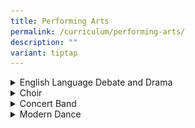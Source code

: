 ```yaml
---
title: Performing Arts
permalink: /curriculum/performing-arts/
description: ""
variant: tiptap
---
```

<div data-type="detailGroup" class="isomer-accordion isomer-accordion-white">
<details class="isomer-details">
<summary>English Language Debate and Drama</summary>
<div data-type="detailsContent" class="isomer-details-content">
<p></p>
<div class="isomer-image-wrapper">
<img style="width: 100%" height="auto" width="100%" alt="" src="/images/CCAs/ELDD/ELDD1.jpg">
</div>
<h4><strong>CCA Schedule</strong></h4>
<table style="minWidth: 75px">
<colgroup>
<col>
<col>
<col>
</colgroup>
<tbody>
<tr>
<td rowspan="1" colspan="1">
<p><strong>Training Day</strong>
</p>
</td>
<td rowspan="1" colspan="1">
<p><strong>Training Time</strong>
</p>
</td>
<td rowspan="1" colspan="1">
<p><strong>Training Venue (s)</strong>
</p>
</td>
</tr>
<tr>
<td rowspan="1" colspan="1">
<p>Mondays and Wednesdays</p>
</td>
<td rowspan="1" colspan="1">
<p>3:30 – 6pm</p>
</td>
<td rowspan="1" colspan="1">
<p>AVA Room 1 and 2</p>
</td>
</tr>
</tbody>
</table>
<h4>&nbsp;<strong>Organisation Chart</strong></h4>
<table style="minWidth: 25px">
<colgroup>
<col>
</colgroup>
<tbody>
<tr>
<td rowspan="1" colspan="1">
<p><strong>Teachers-In-Charge</strong>
</p>
</td>
</tr>
<tr>
<td rowspan="1" colspan="1">
<p>Ms Sandramarthy (Teacher IC)</p>
<p>Ms Sharon Tan</p>
<p>Ms Zamiara</p>
</td>
</tr>
</tbody>
</table>
<table style="minWidth: 25px">
<colgroup>
<col>
</colgroup>
<tbody>
<tr>
<td rowspan="1" colspan="1">
<p><strong>Coaches / Instructors</strong>
</p>
</td>
</tr>
<tr>
<td rowspan="1" colspan="1">
<p>Debate – Mr Ho Wey Kean</p>
<p>Drama – Mr Wong Kwang Han</p>
</td>
</tr>
</tbody>
</table>
<table style="minWidth: 50px">
<colgroup>
<col>
<col>
</colgroup>
<tbody>
<tr>
<td rowspan="1" colspan="2">
<p><strong>CCA Leaders</strong>
</p>
</td>
</tr>
<tr>
<td rowspan="1" colspan="1">
<p>President</p>
</td>
<td rowspan="1" colspan="1">
<p>Trisha Aliyah Ang Naidu</p>
</td>
</tr>
<tr>
<td rowspan="1" colspan="1">
<p>Vice-President (Drama)</p>
</td>
<td rowspan="1" colspan="1">
<p>Nur Irfan Nordin</p>
</td>
</tr>
<tr>
<td rowspan="1" colspan="1">
<p>Vice- President (Debate)</p>
</td>
<td rowspan="1" colspan="1">
<p>Crisostomo Yvonne Erich Bagiao</p>
</td>
</tr>
<tr>
<td rowspan="1" colspan="1">
<p>Well-Being IC</p>
</td>
<td rowspan="1" colspan="1">
<p>Wong Jing Yi Andraia</p>
</td>
</tr>
<tr>
<td rowspan="1" colspan="1">
<p>Publicity and Outreach</p>
</td>
<td rowspan="1" colspan="1">
<p>Janell Lee Gei Wen</p>
</td>
</tr>
<tr>
<td rowspan="1" colspan="1">
<p>Logistics and Safety</p>
</td>
<td rowspan="1" colspan="1">
<p>Yao Jiahuizi</p>
</td>
</tr>
</tbody>
</table>
<h4>&nbsp;<strong>Achievements</strong></h4>
<table style="minWidth: 75px">
<colgroup>
<col>
<col>
<col>
</colgroup>
<tbody>
<tr>
<td rowspan="1" colspan="1">
<p><strong>Competition</strong>
</p>
</td>
<td rowspan="1" colspan="1">
<p><strong>Achievement</strong>
</p>
</td>
<td rowspan="1" colspan="1">
<p><strong>Year</strong>
</p>
</td>
</tr>
<tr>
<td rowspan="1" colspan="1">
<p>Singapore Secondary School Debating Championship</p>
</td>
<td rowspan="1" colspan="1">
<p>Top 10 Speaker</p>
</td>
<td rowspan="1" colspan="1">
<p>2024</p>
</td>
</tr>
<tr>
<td rowspan="1" colspan="1">
<p>Singapore Secondary School Debating Championship</p>
</td>
<td rowspan="1" colspan="1">
<p>Top 20 Speaker</p>
</td>
<td rowspan="1" colspan="1">
<p>2024</p>
</td>
</tr>
<tr>
<td rowspan="1" colspan="1">
<p>Singapore Youth Festival</p>
</td>
<td rowspan="1" colspan="1">
<p>Commendation</p>
</td>
<td rowspan="1" colspan="1">
<p>2024</p>
</td>
</tr>
</tbody>
</table>
<h4>&nbsp;<strong>List of Activities</strong></h4>
<table style="minWidth: 50px">
<colgroup>
<col>
<col>
</colgroup>
<tbody>
<tr>
<td rowspan="1" colspan="1">
<p><strong>Activity</strong>
</p>
</td>
<td rowspan="1" colspan="1">
<p><strong>Month</strong>
</p>
</td>
</tr>
<tr>
<td rowspan="1" colspan="1">
<p>Secondary 1 CCA Open House</p>
</td>
<td rowspan="1" colspan="1">
<p>3 January</p>
</td>
</tr>
<tr>
<td rowspan="1" colspan="1">
<p>Watching a Debate Exchange</p>
</td>
<td rowspan="1" colspan="1">
<p>29 January</p>
</td>
</tr>
<tr>
<td rowspan="1" colspan="1">
<p>Singapore Secondary Schools Debating Championships</p>
</td>
<td rowspan="1" colspan="1">
<p>Mar - Apr</p>
</td>
</tr>
<tr>
<td rowspan="1" colspan="1">
<p>Speech Day Performance</p>
</td>
<td rowspan="1" colspan="1">
<p>9 May</p>
</td>
</tr>
<tr>
<td rowspan="1" colspan="1">
<p>ReadFest! Escape Room Game</p>
</td>
<td rowspan="1" colspan="1">
<p>20 May</p>
</td>
</tr>
<tr>
<td rowspan="1" colspan="1">
<p>Debate Workshop at ACJC</p>
</td>
<td rowspan="1" colspan="1">
<p>1 June</p>
</td>
</tr>
<tr>
<td rowspan="1" colspan="1">
<p>CCA Camp</p>
</td>
<td rowspan="1" colspan="1">
<p>June Holiday</p>
</td>
</tr>
<tr>
<td rowspan="1" colspan="1">
<p>Mid-year Debate Invitationals</p>
</td>
<td rowspan="1" colspan="1">
<p>13 July</p>
</td>
</tr>
<tr>
<td rowspan="1" colspan="1">
<p>National Day Celebration</p>
</td>
<td rowspan="1" colspan="1">
<p>8 August</p>
</td>
</tr>
<tr>
<td rowspan="1" colspan="1">
<p>Watching Drama – Hard Mode by Checkpoint Theatre</p>
</td>
<td rowspan="1" colspan="1">
<p>19 October</p>
</td>
</tr>
<tr>
<td rowspan="1" colspan="1">
<p>School Open House</p>
</td>
<td rowspan="1" colspan="1">
<p>17 November</p>
</td>
</tr>
</tbody>
</table>
<p><strong>&nbsp;</strong>
</p>
<div class="isomer-image-wrapper">
<img style="width: 100%" height="auto" width="100%" alt="" src="/images/CCAs/ELDD/ELDD2.jpg">
</div>
<p><em>Our drama team on 19 October 2024</em>
</p>
<h4>Activities &amp; Competitions</h4>
<p>A chance for our team to showcase our talents&nbsp;</p>
<table style="minWidth: 50px">
<colgroup>
<col>
<col>
</colgroup>
<tbody>
<tr>
<th rowspan="1" colspan="1">
<p></p>
<div class="isomer-image-wrapper">
<img style="width: 100%" height="auto" width="100%" alt="" src="/images/CCAs/ELDD/ELDD3.jpg">
</div>
</th>
<th rowspan="1" colspan="1">
<p></p>
<div class="isomer-image-wrapper">
<img style="width: 100%" height="auto" width="100%" alt="" src="/images/CCAs/ELDD/ELDD4.jpg">
</div>
</th>
</tr>
</tbody>
</table>
<p><em>School based performances in 2024</em>
</p>
<table style="minWidth: 50px">
<colgroup>
<col>
<col>
</colgroup>
<tbody>
<tr>
<td rowspan="1" colspan="1">
<div class="isomer-image-wrapper">
<img style="width: 100%" height="auto" width="100%" alt="" src="/images/CCAs/ELDD/ELDD5.jpg">
</div>
<p><em>Our junior team of actors and debaters out for Drama performance in Oct</em>
</p>
</td>
<td rowspan="1" colspan="1">
<div class="isomer-image-wrapper">
<img style="width: 100%" height="auto" width="100%" alt="" src="/images/CCAs/ELDD/ELDD6.jpg">
</div>
<p><em>Appreciation to the outgoing team of actors and debators</em>
</p>
</td>
</tr>
</tbody>
</table>
<h4>Team Bonding and VIA</h4>
<p>Besides our drama and debate activities, our team also had exciting team
building activities through sports and games.</p>
<table style="minWidth: 50px">
<colgroup>
<col>
<col>
</colgroup>
<tbody>
<tr>
<td rowspan="1" colspan="1">
<div class="isomer-image-wrapper">
<img style="width: 100%" height="auto" width="100%" alt="" src="/images/CCAs/ELDD/ELDD7.jpg">
</div>
</td>
<td rowspan="1" colspan="1">
<div class="isomer-image-wrapper">
<img style="width: 100%" height="auto" width="100%" alt="" src="/images/CCAs/ELDD/ELDD8.jpg">
</div>
</td>
</tr>
</tbody>
</table>
<p>&nbsp;<em>Our team of actors and debaters getting actively involved in sports</em>
</p>
<table style="minWidth: 50px">
<colgroup>
<col>
<col>
</colgroup>
<tbody>
<tr>
<td rowspan="1" colspan="1">
<div class="isomer-image-wrapper">
<img style="width: 100%" height="auto" width="100%" alt="" src="/images/CCAs/ELDD/ELDD9.jpg">
</div>
<p><em>Getting to know each other</em>
</p>
</td>
<td rowspan="1" colspan="1">
<div class="isomer-image-wrapper">
<img style="width: 100%" height="auto" width="100%" alt="" src="/images/CCAs/ELDD/ELDD10.jpg">
</div>
<p><em>Drama training</em>
</p>
</td>
</tr>
</tbody>
</table>
</div>
</details>
<details class="isomer-details">
<summary>Choir</summary>
<div data-type="detailsContent" class="isomer-details-content">
<p></p>
<div class="isomer-image-wrapper">
<img style="width: 100%" height="auto" width="100%" alt="" src="/images/CCAs/CHOIR/choir1.jpg">
</div>
<h4><strong>CCA Schedule</strong></h4>
<table style="minWidth: 75px">
<colgroup>
<col>
<col>
<col>
</colgroup>
<tbody>
<tr>
<td rowspan="1" colspan="1">
<p><strong>Training Day</strong>
</p>
</td>
<td rowspan="1" colspan="1">
<p><strong>Training Time</strong>
</p>
</td>
<td rowspan="1" colspan="1">
<p><strong>Training Venue (s)</strong>
</p>
</td>
</tr>
<tr>
<td rowspan="1" colspan="1">
<p>Mondays</p>
<p>Wednesdays</p>
</td>
<td rowspan="1" colspan="1">
<p></p>
<p>3.00 to 6.00pm</p>
</td>
<td rowspan="1" colspan="1">
<p></p>
<p>Choir Room</p>
</td>
</tr>
</tbody>
</table>
<h4><strong>Organisation Chart</strong>&nbsp;</h4>
<table style="minWidth: 25px">
<colgroup>
<col>
</colgroup>
<tbody>
<tr>
<td rowspan="1" colspan="1">
<p><strong>Teachers-In-Charge</strong>
</p>
</td>
</tr>
<tr>
<td rowspan="1" colspan="1">
<p>Siti Aisah Binte Sak Yok (I/C)</p>
<p>Benjamin Low Chi Arn (2 I/C)</p>
<p>Molly Sii Yiw Ching</p>
</td>
</tr>
</tbody>
</table>
<table style="minWidth: 25px">
<colgroup>
<col>
</colgroup>
<tbody>
<tr>
<td rowspan="1" colspan="1">
<p><strong>Coaches / Instructors</strong>
</p>
</td>
</tr>
<tr>
<td rowspan="1" colspan="1">
<p>Conductor: Ms Evangeline Tan
<br>Pianist: Ms Sheum Mei Mei</p>
</td>
</tr>
</tbody>
</table>
<table style="minWidth: 50px">
<colgroup>
<col>
<col>
</colgroup>
<tbody>
<tr>
<td rowspan="1" colspan="2">
<p><strong>CCA Leaders</strong>
</p>
</td>
</tr>
<tr>
<td rowspan="1" colspan="1">
<p>President</p>
</td>
<td rowspan="1" colspan="1">
<p>Ada Lua Yu Yin</p>
</td>
</tr>
<tr>
<td rowspan="1" colspan="1">
<p>Vice-president</p>
</td>
<td rowspan="1" colspan="1">
<p>Chang Zheng Han</p>
</td>
</tr>
<tr>
<td rowspan="1" colspan="1">
<p>Administrative Head</p>
</td>
<td rowspan="1" colspan="1">
<p>Warric Chua Ming You</p>
</td>
</tr>
<tr>
<td rowspan="1" colspan="1">
<p>Assistant Administrative Head</p>
</td>
<td rowspan="1" colspan="1">
<p>Steffie Kuan Yan Teng</p>
</td>
</tr>
<tr>
<td rowspan="1" colspan="1">
<p>Welfare Head</p>
</td>
<td rowspan="1" colspan="1">
<p>Nibedita Talukdar</p>
</td>
</tr>
<tr>
<td rowspan="1" colspan="1">
<p>Assistant Welfare Head</p>
</td>
<td rowspan="1" colspan="1">
<p>Chong Xin Yu</p>
</td>
</tr>
<tr>
<td rowspan="1" colspan="1">
<p>Logistics Head</p>
</td>
<td rowspan="1" colspan="1">
<p>Joshua Mohan</p>
</td>
</tr>
<tr>
<td rowspan="1" colspan="1">
<p>Assistance Logistics Head</p>
</td>
<td rowspan="1" colspan="1">
<p>Yap Jing Xuan, Adeline</p>
</td>
</tr>
<tr>
<td rowspan="1" colspan="1">
<p>Student Conductor</p>
</td>
<td rowspan="1" colspan="1">
<p>Anburaj Valentina</p>
</td>
</tr>
</tbody>
</table>
<h4><strong>Achievements</strong></h4>
<table style="minWidth: 75px">
<colgroup>
<col>
<col>
<col>
</colgroup>
<tbody>
<tr>
<td rowspan="1" colspan="1">
<p><strong>Competition</strong>
</p>
</td>
<td rowspan="1" colspan="1">
<p><strong>Achievement</strong>
</p>
</td>
<td rowspan="1" colspan="1">
<p><strong>Year</strong>
</p>
</td>
</tr>
<tr>
<td rowspan="1" colspan="1">
<p>SYF Arts Presentation</p>
</td>
<td rowspan="1" colspan="1">
<p>Certificate of Accomplishment</p>
</td>
<td rowspan="1" colspan="1">
<p>2023</p>
</td>
</tr>
<tr>
<td rowspan="1" colspan="1">
<p>SYF Arts Presentation</p>
</td>
<td rowspan="1" colspan="1">
<p>Certificate of Accomplishment</p>
</td>
<td rowspan="1" colspan="1">
<p>2021</p>
</td>
</tr>
<tr>
<td rowspan="1" colspan="1">
<p>SYF Arts Presentation</p>
</td>
<td rowspan="1" colspan="1">
<p>Special Provision</p>
</td>
<td rowspan="1" colspan="1">
<p>2019</p>
</td>
</tr>
<tr>
<td rowspan="1" colspan="1">
<p>SYF Arts Presentation</p>
</td>
<td rowspan="1" colspan="1">
<p>Certificate of Accomplishment</p>
</td>
<td rowspan="1" colspan="1">
<p>2017</p>
</td>
</tr>
<tr>
<td rowspan="1" colspan="1">
<p>SYF Arts Presentation</p>
</td>
<td rowspan="1" colspan="1">
<p>Certificate of Distinction</p>
</td>
<td rowspan="1" colspan="1">
<p>2015</p>
</td>
</tr>
</tbody>
</table>
<h4><strong>List of Activities</strong></h4>
<p>Our school choir is a vibrant and dynamic group dedicated to nurturing
young voices and fostering a deep appreciation for music. Through a comprehensive
programme, students are given numerous opportunities to hone their vocal
and performance skills. Each year, the choir participates in the CCA Open
House, welcoming new members and showcasing their talents.</p>
<p>The annual Choir Camp further strengthens teamwork and vocal techniques,
while exchange programmes with other schools provide an enriching experience,
exposing students to diverse musical styles and friendships.</p>
<p>Our choir members participate in unique learning experiences, including
masterclass sessions with renowned vocal coaches to deepen their understanding
of choral techniques. Performance opportunities abound, with students taking
center stage at both school events, such as National Day, and community
events at Pioneer Community Club. They proudly represent our school at
prestigious events like Voices of Singapore, sharing their voices with
the wider community.</p>
<p>Committed to giving back, the choir engages in Values in Action (VIA)
initiatives, such as performances at Pancare Medical Centre, where students
use their talents to bring joy to others. These experiences nurture not
only musical ability but also empathy, teamwork, and resilience, creating
confident individuals who contribute meaningfully to their community.</p>
<p>&nbsp;</p>
<table style="minWidth: 50px">
<colgroup>
<col>
<col>
</colgroup>
<tbody>
<tr>
<td rowspan="1" colspan="1">
<p><strong>Activity</strong>
</p>
</td>
<td rowspan="1" colspan="1">
<p><strong>Month</strong>
</p>
</td>
</tr>
<tr>
<td rowspan="1" colspan="1">
<p>CCA Open House</p>
</td>
<td rowspan="1" colspan="1">
<p>January</p>
</td>
</tr>
<tr>
<td rowspan="1" colspan="1">
<p>Chinese New Year Celebrations</p>
</td>
<td rowspan="1" colspan="1">
<p>February</p>
</td>
</tr>
<tr>
<td rowspan="1" colspan="1">
<p>Values-In-Action At Pancare Medical @ West</p>
</td>
<td rowspan="1" colspan="1">
<p>February</p>
</td>
</tr>
<tr>
<td rowspan="1" colspan="1">
<p>Choir Annual Camp</p>
</td>
<td rowspan="1" colspan="1">
<p>March</p>
</td>
</tr>
<tr>
<td rowspan="1" colspan="1">
<p>Voices of Singapore (VOS) 2024</p>
</td>
<td rowspan="1" colspan="1">
<p>March</p>
</td>
</tr>
<tr>
<td rowspan="1" colspan="1">
<p>Exchange Program with other schools</p>
</td>
<td rowspan="1" colspan="1">
<p>March</p>
</td>
</tr>
<tr>
<td rowspan="1" colspan="1">
<p>Sports Day</p>
</td>
<td rowspan="1" colspan="1">
<p>March</p>
</td>
</tr>
<tr>
<td rowspan="1" colspan="1">
<p>Master Class Program</p>
</td>
<td rowspan="1" colspan="1">
<p>March</p>
</td>
</tr>
<tr>
<td rowspan="1" colspan="1">
<p>Speech &amp; Prize Giving Day Performance</p>
</td>
<td rowspan="1" colspan="1">
<p>April</p>
</td>
</tr>
<tr>
<td rowspan="1" colspan="1">
<p>CCA Appreciation Tea</p>
</td>
<td rowspan="1" colspan="1">
<p>April</p>
</td>
</tr>
<tr>
<td rowspan="1" colspan="1">
<p>National Day Celebration at Pioneer</p>
</td>
<td rowspan="1" colspan="1">
<p>August</p>
</td>
</tr>
<tr>
<td rowspan="1" colspan="1">
<p>National Day Celebration</p>
</td>
<td rowspan="1" colspan="1">
<p>August</p>
</td>
</tr>
<tr>
<td rowspan="1" colspan="1">
<p>Teachers Day Celebration</p>
</td>
<td rowspan="1" colspan="1">
<p>September</p>
</td>
</tr>
<tr>
<td rowspan="1" colspan="1">
<p>CCA Day – Bonding Activity (Bowling)</p>
</td>
<td rowspan="1" colspan="1">
<p>October</p>
</td>
</tr>
</tbody>
</table>
<p>&nbsp;</p>
<h4>Choir Enriching and Challenging Activities</h4>
<div class="isomer-image-wrapper">
<img style="width: 100%" height="auto" width="100%" alt="" src="/images/CCAs/CHOIR/choir2.jpg">
</div>
<p>Master Class Programme</p>
<div class="isomer-image-wrapper">
<img style="width: 100%" height="auto" width="100%" alt="" src="/images/CCAs/CHOIR/choir3.jpg">
</div>
<p>CCA DAY – Bowling</p>
<div class="isomer-image-wrapper">
<img style="width: 100%" height="auto" width="100%" alt="" src="/images/CCAs/CHOIR/choir4.jpg">
</div>
<p><em>Collaboration between Choir and Concert Band for National Day performance&nbsp;</em>
</p>
<div class="isomer-image-wrapper">
<img style="width: 100%" height="auto" width="100%" alt="" src="/images/CCAs/CHOIR/choir5.jpg">
</div>
<p>CCA Day – Learning Journey to Peranakan Museum</p>
<p></p>
</div>
</details>
<details class="isomer-details">
<summary>Concert Band</summary>
<div data-type="detailsContent" class="isomer-details-content">
<p></p>
</div>
</details>
<details class="isomer-details">
<summary>Modern Dance</summary>
<div data-type="detailsContent" class="isomer-details-content">
<p></p>
</div>
</details>
</div>
<p></p>